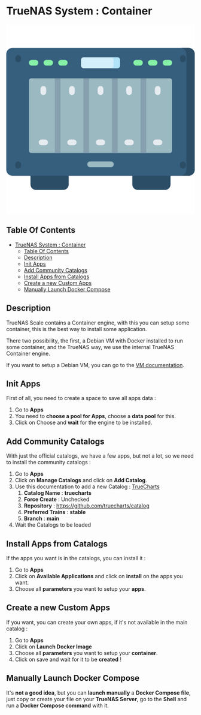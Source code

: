 # TrueNAS System : Container

![Icon](../icon.png)

## Table Of Contents

- [TrueNAS System : Container](#truenas-system--container)
  - [Table Of Contents](#table-of-contents)
  - [Description](#description)
  - [Init Apps](#init-apps)
  - [Add Community Catalogs](#add-community-catalogs)
  - [Install Apps from Catalogs](#install-apps-from-catalogs)
  - [Create a new Custom Apps](#create-a-new-custom-apps)
  - [Manually Launch Docker Compose](#manually-launch-docker-compose)

## Description

TrueNAS Scale contains a Container engine, with this you can setup some container, this is the best way to install some application.

There two possibility, the first, a Debian VM with Docker installed to run some container, and the TrueNAS way, we use the internal TrueNAS Container engine.

If you want to setup a Debian VM, you can go to the [VM documentation](./vm.md).

## Init Apps

First of all, you need to create a space to save all apps data :

1) Go to **Apps**
2) You need to **choose a pool for Apps**, choose a **data pool** for this.
3) Click on Choose and **wait** for the engine to be installed.

## Add Community Catalogs

With just the official catalogs, we have a few apps, but not a lot, so we need to install the community catalogs :

1) Go to **Apps**
2) Click on **Manage Catalogs** and click on **Add Catalog**.
3) Use this documentation to add a new Catalog : [TrueCharts](https://truecharts.org/)
   1) **Catalog Name** : **truecharts**
   2) **Force Create** : Unchecked
   3) **Repository** : https://github.com/truecharts/catalog
   4) **Preferred Trains** : **stable**
   5) **Branch** : **main**
4) Wait the Catalogs to be loaded

## Install Apps from Catalogs

If the apps you want is in the catalogs, you can install it :

1) Go to **Apps**
2) Click on **Available Applications** and click on **install** on the apps you want.
3) Choose all **parameters** you want to setup your **apps**.

## Create a new Custom Apps

If you want, you can create your own apps, if it's not available in the main catalog :

1) Go to **Apps**
2) Click on **Launch Docker Image**
3) Choose all **parameters** you want to setup your **container**.
4) Click on save and wait for it to be **created** !

## Manually Launch Docker Compose

It's **not a good idea**, but you can **launch manually** a **Docker Compose file**, just copy or create your file on your **TrueNAS Server**, go to the **Shell** and run a **Docker Compose command** with it.
